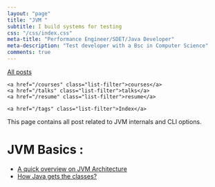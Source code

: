 ```yaml
---
layout: "page"
title: "JVM "
subtitle: I build systems for testing
css: "/css/index.css"
meta-title: "Performance Engineer/SDET/Java Developer"
meta-description: "Test developer with a Bsc in Computer Science"
comments: true
---
```

<div class="list-filters">
    <a href="/" class="list-filter filter-selected">All posts</a>

    <a href="/courses" class="list-filter">courses</a>
	<a href="/talks" class="list-filter">talks</a>
    <a href="/resume" class="list-filter">resume</a>

    <a href="/tags" class="list-filter">Index</a>
</div>

This page contains all post related to JVM internals and CLI options. 

# JVM Basics : 
 - [A quick overview on JVM Architecture](http://shantonusarker.blogspot.com/2015/07/a-quick-overview-on-jvm-architecture.html)
 - [How Java gets the classes?](http://shantonusarker.blogspot.com/2013/08/how-java-class-get-work.html)